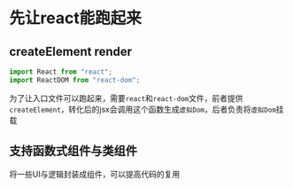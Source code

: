 # 先让react能跑起来
## createElement render

```js
import React from "react";
import ReactDOM from "react-dom";
```
为了让入口文件可以跑起来，需要`react`和`react-dom`文件，前者提供`createElement`，转化后的jsx会调用这个函数生成`虚拟Dom`，后者负责将`虚拟Dom`挂载
## 支持函数式组件与类组件

将一些UI与逻辑封装成组件，可以提高代码的复用
